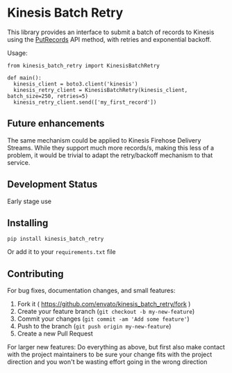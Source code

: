 # Kinesis Batch Retry

This library provides an interface to submit a batch of records to Kinesis using the [PutRecords](http://docs.aws.amazon.com/kinesis/latest/APIReference/API_PutRecords.html) API method, with retries and exponential backoff.

Usage:

```
from kinesis_batch_retry import KinesisBatchRetry

def main():
  kinesis_client = boto3.client('kinesis')
  kinesis_retry_client = KinesisBatchRetry(kinesis_client, batch_size=250, retries=5)
  kinesis_retry_client.send(['my_first_record'])
```

## Future enhancements

The same mechanism could be applied to Kinesis Firehose Delivery Streams. While they support much more records/s, making this less of a problem, it would be trivial to adapt the retry/backoff mechanism to that service.

## Development Status

Early stage use

## Installing

`pip install kinesis_batch_retry`

Or add it to your `requirements.txt` file

## Contributing

For bug fixes, documentation changes, and small features:  
1. Fork it ( https://github.com/envato/kinesis_batch_retry/fork )  
2. Create your feature branch (`git checkout -b my-new-feature`)  
3. Commit your changes (`git commit -am 'Add some feature'`)  
4. Push to the branch (`git push origin my-new-feature`)  
5. Create a new Pull Request  

For larger new features: Do everything as above, but first also make contact with the project maintainers to be sure your change fits with the project direction and you won't be wasting effort going in the wrong direction
